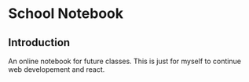 # School Notebook

## Introduction

An online notebook for future classes. This is just for myself to continue web developement and react.
